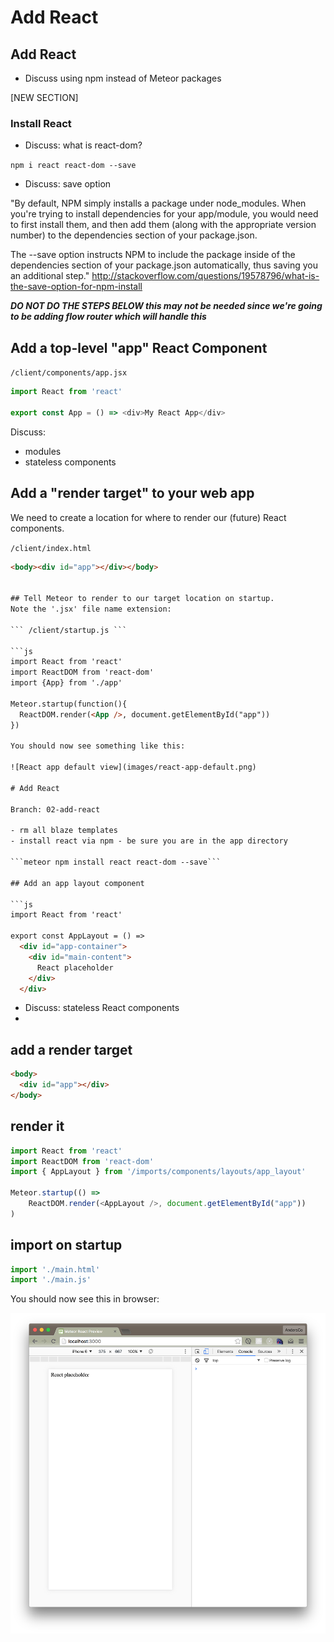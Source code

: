 # Add React

## Add React
- Discuss using npm instead of Meteor packages

[NEW SECTION]

### Install React
- Discuss: what is react-dom?

``` npm i react react-dom --save  ```

- Discuss: save option

"By default, NPM simply installs a package under node_modules. When you're trying to install dependencies for your app/module, you would need to first install them, and then add them (along with the appropriate version number) to the dependencies section of your package.json.

The --save option instructs NPM to include the package inside of the dependencies section of your package.json automatically, thus saving you an additional step."
http://stackoverflow.com/questions/19578796/what-is-the-save-option-for-npm-install

**_DO NOT DO THE STEPS BELOW this may not be needed since we're going to be adding flow router which will handle this_**

## Add a top-level "app" React Component

``` /client/components/app.jsx ```

```js
import React from 'react'

export const App = () => <div>My React App</div>

```
Discuss: 
- modules
- stateless components



## Add a "render target" to your web app


We need to create a location for where to render our (future) React components.

``` /client/index.html ```


```html
<body><div id="app"></div></body>


## Tell Meteor to render to our target location on startup. 
Note the '.jsx' file name extension:

``` /client/startup.js ```

```js
import React from 'react'
import ReactDOM from 'react-dom'
import {App} from './app'

Meteor.startup(function(){
  ReactDOM.render(<App />, document.getElementById("app"))
})

You should now see something like this:

![React app default view](images/react-app-default.png)

# Add React

Branch: 02-add-react

- rm all blaze templates
- install react via npm - be sure you are in the app directory

```meteor npm install react react-dom --save```

## Add an app layout component

```js 
import React from 'react'

export const AppLayout = () =>
  <div id="app-container">
    <div id="main-content">
      React placeholder
    </div>
  </div>
```
- Discuss: stateless React components
- 
## add a render target
```html
<body>
  <div id="app"></div>
</body>
```

## render it
```js
import React from 'react'
import ReactDOM from 'react-dom'
import { AppLayout } from '/imports/components/layouts/app_layout'

Meteor.startup(() =>
	ReactDOM.render(<AppLayout />, document.getElementById("app"))
)
```

## import on startup

```js
import './main.html'
import './main.js'

```

You should now see this in browser:

![React Placeholder](images/react-placeholder.png)

